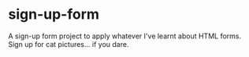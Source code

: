 # sign-up-form
A sign-up form project to apply whatever I've learnt about HTML forms. Sign up for cat pictures... if you dare.
